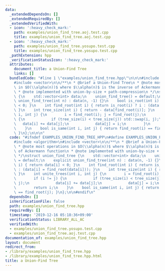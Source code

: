 ```yaml
---
data:
  _extendedDependsOn: []
  _extendedRequiredBy: []
  _extendedVerifiedWith:
  - icon: ':heavy_check_mark:'
    path: examples/union_find_tree.aoj.test.cpp
    title: examples/union_find_tree.aoj.test.cpp
  - icon: ':heavy_check_mark:'
    path: examples/union_find_tree.yosupo.test.cpp
    title: examples/union_find_tree.yosupo.test.cpp
  _pathExtension: hpp
  _verificationStatusIcon: ':heavy_check_mark:'
  attributes:
    document_title: a Union-Find Tree
    links: []
  bundledCode: "#line 1 \"examples/union_find_tree.hpp\"\n\n\n#include <algorithm>\n\
    #include <vector>\n\n/**\n * @brief a Union-Find Tree\n * @note most operations\
    \ in $O(\\alpha(n))$ where $\\alpha(n)$ is the inverse of Ackermann function\n\
    \ * @note implemented with union-by-size + path-compression\n */\nstruct union_find_tree\
    \ {\n    std::vector<int> data;\n    union_find_tree() = default;\n    explicit\
    \ union_find_tree(int n) : data(n, -1) {}\n    bool is_root(int i) { return data[i]\
    \ < 0; }\n    int find_root(int i) { return is_root(i) ? i : (data[i] = find_root(data[i]));\
    \ }\n    int tree_size(int i) { return - data[find_root(i)]; }\n    int unite_trees(int\
    \ i, int j) {\n        i = find_root(i); j = find_root(j);\n        if (i != j)\
    \ {\n            if (tree_size(i) < tree_size(j)) std::swap(i, j);\n         \
    \   data[i] += data[j];\n            data[j] = i;\n        }\n        return i;\n\
    \    }\n    bool is_same(int i, int j) { return find_root(i) == find_root(j);\
    \ }\n};\n\n\n"
  code: "#ifndef EXAMPLES_UNION_FIND_TREE_HPP\n#define EXAMPLES_UNION_FIND_TREE_HPP\n\
    #include <algorithm>\n#include <vector>\n\n/**\n * @brief a Union-Find Tree\n\
    \ * @note most operations in $O(\\alpha(n))$ where $\\alpha(n)$ is the inverse\
    \ of Ackermann function\n * @note implemented with union-by-size + path-compression\n\
    \ */\nstruct union_find_tree {\n    std::vector<int> data;\n    union_find_tree()\
    \ = default;\n    explicit union_find_tree(int n) : data(n, -1) {}\n    bool is_root(int\
    \ i) { return data[i] < 0; }\n    int find_root(int i) { return is_root(i) ? i\
    \ : (data[i] = find_root(data[i])); }\n    int tree_size(int i) { return - data[find_root(i)];\
    \ }\n    int unite_trees(int i, int j) {\n        i = find_root(i); j = find_root(j);\n\
    \        if (i != j) {\n            if (tree_size(i) < tree_size(j)) std::swap(i,\
    \ j);\n            data[i] += data[j];\n            data[j] = i;\n        }\n\
    \        return i;\n    }\n    bool is_same(int i, int j) { return find_root(i)\
    \ == find_root(j); }\n};\n\n#endif\n"
  dependsOn: []
  isVerificationFile: false
  path: examples/union_find_tree.hpp
  requiredBy: []
  timestamp: '2019-12-16 05:18:36+09:00'
  verificationStatus: LIBRARY_ALL_AC
  verifiedWith:
  - examples/union_find_tree.yosupo.test.cpp
  - examples/union_find_tree.aoj.test.cpp
documentation_of: examples/union_find_tree.hpp
layout: document
redirect_from:
- /library/examples/union_find_tree.hpp
- /library/examples/union_find_tree.hpp.html
title: a Union-Find Tree
---
```

